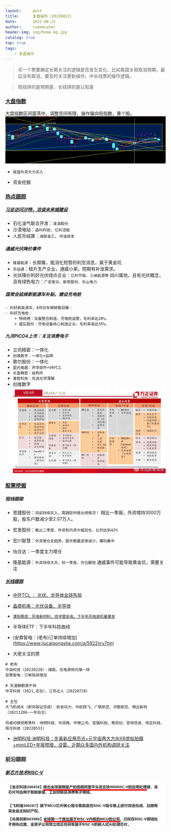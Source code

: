 ```yaml
---
layout:     post
title:      复盘操作（20220822）
date:       2022-08-22
author:     timebusker
header-img: img/home-bg.jpg
catalog: true
top: true
tags:
    - 复盘操作
---  
```


> 买一个票要确定长期关注的逻辑是否发生变化，比如美国关税取消预期，最后没有取消，要及时关注更新操作。中长线票的操作逻辑。

> 短线拼的是预期差、长线拼的是认知差

### [大盘指数]()
大盘指数区间震荡中，调整空间有限，操作偏向轻指数，重个股。
![image](/img/gupiaofupan/20220821221932.jpg)  

- `尾盘外资大力买入`

- 资金挖掘

### [热点跟踪]()

##### [习总访问沙特，洽谈未来城建设](https://www.jiucaigongshe.com/a/dh4gq056gq)

+ 石化油气联合开发：`准油股份`
+ 沙漠电站：`晶科科技`、`亿利洁能`
+ 人民币结算：`海联金汇`、`中油资本`

##### 通威光伏降价事件
    
- `隆基能源`：长期看，能消化短暂的利空消息，属于黄金坑
- `京运通`：硅片生产企业，通威小弟，短期有补涨需求。
- 光伏降价利好光伏绿点企业：`亿利节能、三峡能源等`
    四川属地，且有光伏概念，且有绿色电力：`广安爱众、新筑股份、乐山电力`

##### 国常会延续新能源车补贴，建设充电桩
    - 利好新能源车，8月份车辆销售回暖：
    - 利好充电桩：
        + 特锐德：设备整合制造，充电桩运营，毛利率达20%。
        + 盛弘股份：充电设备核心制造企业，毛利率高达35%。

##### 九月PICO4上市：关注消费电子
- 立讯精密：一体化
- `创维数字：一体化+品牌`
- 歌尔股份：一体化
- `国光电器：声学部件+VR代工`
- `长盈精密：结构件`
- `激智科技：先进光学薄膜`
- 创维数字
![image](/img/gupiaofupan/20220821221717.jpg)  


### [股票挖掘]()
##### 短线跟踪
+ 恩捷股份：`目前持续买入，需跟踪中报业绩情况！`
    相比一季报，外资增持3000万股，股东户数减少至2.07万人。

+ 宏发股份：`截止二季度，外资和内资大幅加仓，比列达到42%`

+ 宏川智慧：`外资增仓走趋势，股东数量逐渐减少，筹码集中`

+ 怡合达：一季度主力增仓

+ 隆基能源：`外资持续大买，较一季度，仓位翻倍`
    通威事件可能导致黄金坑，需要关注

##### [长线跟踪]()
- [中环TCL ： 光伏、半导体全球布局](https://www.jiucaigongshe.com/a/3lz59bgpku)

- [晶盛机电：光伏设备、半导体](https://www.jiucaigongshe.com/a/8jywjvasl1)

- [`濮阳惠成：风电新材料，技术壁垒高，下半年风电装机量爆发`](https://www.jiucaigongshe.com/a/bv1zyrpa5p)

- 半导体ETF：下半年科技曲线

- (安靠智电：(老布)订单持续增加](https://www.jiucaigongshe.com/a/5922vrv7tm)

-  大佬关注的票

```
# 老布
华自科技（20220228）：储能，在电源侧光储一体
安靠智电：订单陆续增加

# 天道酬勤我午休
中天科技（2021,还在）、江苏北人（20220726）

# 主任
大飞机相关（即将取证完成）：航发动力、中航西飞、广联航空、洪都航空、博云新材（20211206-一年后见）

风格切换观察黑科：洲明科技、华润微、中微公司、安路科技、寒武纪、安恒信息、恒玄科技、矩光科技（20220531）
```

- [洲明科技:洲明科技：冬奥新应用亮点+元宇宙两大方向XR虚拟拍摄+miniLED+年报预增，没雷，近期众多国内外机构调研关注](https://www.jiucaigongshe.com/a/b26a542d214e4a4cb91ed18437a4619a)

### 前沿跟踪

##### [新芯片技术RISC-V](https://www.jiucaigongshe.com/a/dh9a3x3288)
![image](/img/gupiaofupan/20220823011250.jpg)  
